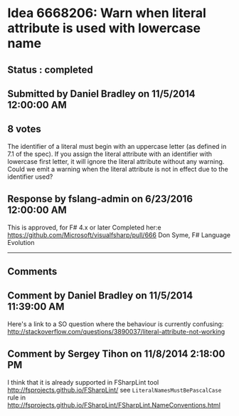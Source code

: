 # Idea 6668206: Warn when literal attribute is used with lowercase name #

## Status : completed

## Submitted by Daniel Bradley on 11/5/2014 12:00:00 AM

## 8 votes

The identifier of a literal must begin with an uppercase letter (as defined in 7.1 of the spec). If you assign the literal attribute with an identifier with lowercase first letter, it will ignore the literal attribute without any warning. Could we emit a warning when the literal attribute is not in effect due to the identifier used?



## Response by fslang-admin on 6/23/2016 12:00:00 AM

This is approved, for F# 4.x or later
Completed her:e https://github.com/Microsoft/visualfsharp/pull/666
Don Syme, F# Language Evolution

------------------------
## Comments


## Comment by Daniel Bradley on 11/5/2014 11:39:00 AM
Here's a link to a SO question where the behaviour is currently confusing: http://stackoverflow.com/questions/3890037/literal-attribute-not-working


## Comment by Sergey Tihon on 11/8/2014 2:18:00 PM
I think that it is already supported in FSharpLint tool http://fsprojects.github.io/FSharpLint/
see `LiteralNamesMustBePascalCase` rule in http://fsprojects.github.io/FSharpLint/FSharpLint.NameConventions.html

